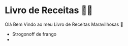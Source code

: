 # Livro de Receitas :woman_cook:

Olá Bem Vindo ao meu Livro de Receitas Maravilhosas :wave:

- Strogonoff de frango
- 